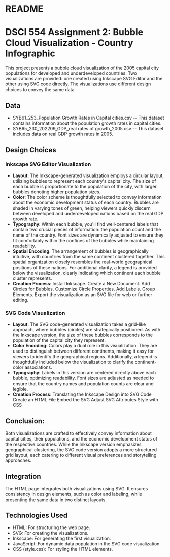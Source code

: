 # README


# DSCI 554 Assignment 2: Bubble Cloud Visualization - Country Infographic

This project presents a bubble cloud visualization of the 2005 capital city populations for developed and underdeveloped countries. Two visualizations are provided: one created using Inkscape SVG Editor and the other using SVG code directly. The visualizations use different design choices to convey the same data

## Data
- SYB61_253_Population Growth Rates in Capital cities.csv
-- This dataset contains information about the population growth rates in capital cities.
- SYB65_230_202209_GDP_real rates of growth_2005.csv
-- This dataset includes data on real GDP growth rates in 2005.

## Design Choices

### Inkscape SVG Editor Visualization

- **Layout**: The Inkscape-generated visualization employs a circular layout, utilizing bubbles to represent each country's capital city. The size of each bubble is proportionate to the population of the city, with larger bubbles denoting higher population sizes.
- **Color**: The color scheme is thoughtfully selected to convey information about the economic development status of each country. Bubbles are shaded in varying tones of green, helping viewers quickly discern between developed and underdeveloped nations based on the real GDP growth rate.
- **Typography**: Within each bubble, you'll find well-centered labels that contain two crucial pieces of information: the population count and the name of the country. Font sizes are dynamically adjusted to ensure they fit comfortably within the confines of the bubbles while maintaining readability.
- **Spatial Encoding**:
The arrangement of bubbles is geographically intuitive, with countries from the same continent clustered together. This spatial organization closely resembles the real-world geographical positions of these nations. For additional clarity, a legend is provided below the visualization, clearly indicating which continent each bubble cluster represents.
- **Creation Process**:
Install Inkscape.
Create a New Document.
Add Circles for Bubbles.
Customize Circle Properties.
Add Labels.
Group Elements.
Export the visualization as an SVG file for web or further editing.

### SVG Code Visualization

- **Layout**: The SVG code-generated visualization takes a grid-like approach, where bubbles (circles) are strategically positioned. As with the Inkscape version, the size of these bubbles corresponds to the population of the capital city they represent.
- **Color Encoding**: Colors play a dual role in this visualization. They are used to distinguish between different continents, making it easy for viewers to identify the geographical regions. Additionally, a legend is thoughtfully included below the visualization to clarify the continent-color associations.
- **Typography**: Labels in this version are centered directly above each bubble, optimizing readability. Font sizes are adjusted as needed to ensure that the country names and population counts are clear and legible.
- **Creation Process**:
Translating the Inkscape Design into SVG Code
Create an HTML File
Embed the SVG
Adjust SVG Attributes
Style with CSS

## Conclusion:
Both visualizations are crafted to effectively convey information about capital cities, their populations, and the economic development status of the respective countries. While the Inkscape version emphasizes geographical clustering, the SVG code version adopts a more structured grid layout, each catering to different visual preferences and storytelling approaches.

## Integration

The HTML page integrates both visualizations using SVG. It ensures consistency in design elements, such as color and labeling, while presenting the same data in two distinct layouts.

## Technologies Used

- HTML: For structuring the web page.
- SVG: For creating the visualizations.
- Inkscape: For generating the first visualization.
- JavaScript: For dynamic data population in the SVG code visualization.
- CSS (style.css): For styling the HTML elements.
